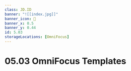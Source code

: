 ```yaml
---
class: JD.ID
banner: "![[index.jpg]]"
banner_icon: 📇
banner_x: 0.5
banner_y: 0.44
id: 5.03
storageLocations: [OmniFocus]
---
```


# 05.03 OmniFocus Templates
